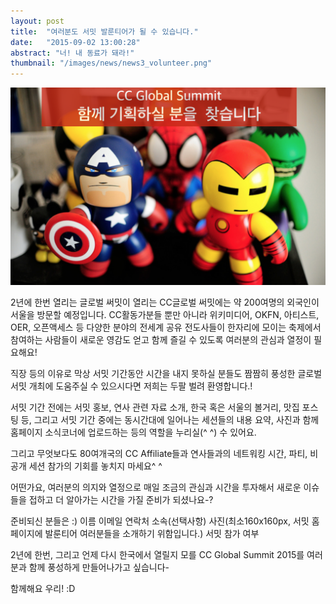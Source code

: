 ```yaml
---
layout: post
title:  "여러분도 서밋 발룬티어가 될 수 있습니다."
date:   "2015-09-02 13:00:28"
abstract: "너! 내 동료가 돼라!" 
thumbnail: "/images/news/news3_volunteer.png"
---
```


!['잡아와'](/images/news/news3_volunteer.png)

2년에 한번 열리는 글로벌 써밋이 열리는 CC글로벌 써밋에는 약 200여명의 외국인이 서울을 방문할 예정입니다. 
CC활동가분들 뿐만 아니라 위키미디어, OKFN, 아티스트, OER, 오픈액세스 등 다양한 분야의 전세계 공유 전도사들이 한자리에 모이는 축제에서 참여하는 사람들이 새로운 영감도 얻고 함께 즐길 수 있도록 여러분의 관심과 열정이 필요해요!

직장 등의 이유로 막상 서밋 기간동안 시간을 내지 못하실 분들도 짬짬히 풍성한 글로벌 서밋 개최에 도움주실 수 있으시다면 저희는 두팔 벌려 환영합니다.! 

서밋 기간 전에는 서밋 홍보, 연사 관련 자료 소개, 한국 혹은 서울의 볼거리, 맛집 포스팅 등, 그리고 서밋 기간 중에는 동시간대에 일어나는 세션들의 내용 요약, 사진과 함께 홈페이지 소식코너에 업로드하는 등의 역할을 누리실(^ ^) 수 있어요.

그리고 무엇보다도 80여개국의 CC Affiliate들과 연사들과의 네트워킹 시간, 파티, 비공개 세션 참가의 기회를 놓치지 마세요^ ^

어떤가요, 여러분의 의지와 열정으로 매일 조금의 관심과 시간을 투자해서 새로운 이슈들을 접하고 더 알아가는 시간을 가질 준비가 되셨나요-?


준비되신 분들은 :)
이름
이메일
연락처
소속(선택사항)
사진(최소160x160px, 서밋 홈페이지에 발룬티어 여러분들을 소개하기 위함입니다.)
서밋 참가 여부


2년에 한번, 그리고 언제 다시 한국에서 열릴지 모를 CC Global Summit 2015를 여러분과 함께 풍성하게 만들어나가고 싶습니다-

함께해요 우리! :D